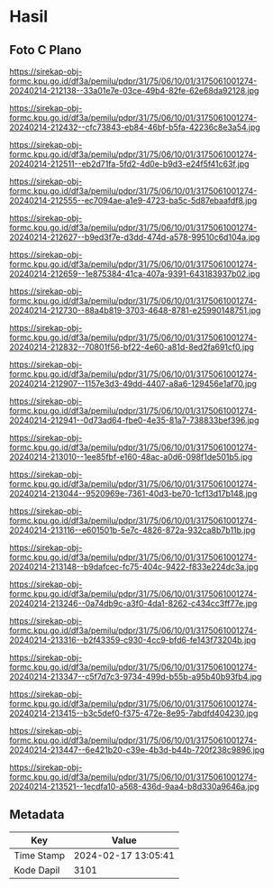 # Hasil

## Foto C Plano

https://sirekap-obj-formc.kpu.go.id/df3a/pemilu/pdpr/31/75/06/10/01/3175061001274-20240214-212138--33a01e7e-03ce-49b4-82fe-62e68da92128.jpg

https://sirekap-obj-formc.kpu.go.id/df3a/pemilu/pdpr/31/75/06/10/01/3175061001274-20240214-212432--cfc73843-eb84-46bf-b5fa-42236c8e3a54.jpg

https://sirekap-obj-formc.kpu.go.id/df3a/pemilu/pdpr/31/75/06/10/01/3175061001274-20240214-212511--eb2d71fa-5fd2-4d0e-b9d3-e24f5f41c63f.jpg

https://sirekap-obj-formc.kpu.go.id/df3a/pemilu/pdpr/31/75/06/10/01/3175061001274-20240214-212555--ec7094ae-a1e9-4723-ba5c-5d87ebaafdf8.jpg

https://sirekap-obj-formc.kpu.go.id/df3a/pemilu/pdpr/31/75/06/10/01/3175061001274-20240214-212627--b9ed3f7e-d3dd-474d-a578-99510c6d104a.jpg

https://sirekap-obj-formc.kpu.go.id/df3a/pemilu/pdpr/31/75/06/10/01/3175061001274-20240214-212659--1e875384-41ca-407a-9391-643183937b02.jpg

https://sirekap-obj-formc.kpu.go.id/df3a/pemilu/pdpr/31/75/06/10/01/3175061001274-20240214-212730--88a4b819-3703-4648-8781-e25990148751.jpg

https://sirekap-obj-formc.kpu.go.id/df3a/pemilu/pdpr/31/75/06/10/01/3175061001274-20240214-212832--70801f56-bf22-4e60-a81d-8ed2fa691cf0.jpg

https://sirekap-obj-formc.kpu.go.id/df3a/pemilu/pdpr/31/75/06/10/01/3175061001274-20240214-212907--1157e3d3-49dd-4407-a8a6-129456e1af70.jpg

https://sirekap-obj-formc.kpu.go.id/df3a/pemilu/pdpr/31/75/06/10/01/3175061001274-20240214-212941--0d73ad64-fbe0-4e35-81a7-738833bef396.jpg

https://sirekap-obj-formc.kpu.go.id/df3a/pemilu/pdpr/31/75/06/10/01/3175061001274-20240214-213010--1ee85fbf-e160-48ac-a0d6-098f1de501b5.jpg

https://sirekap-obj-formc.kpu.go.id/df3a/pemilu/pdpr/31/75/06/10/01/3175061001274-20240214-213044--9520969e-7361-40d3-be70-1cf13d17b148.jpg

https://sirekap-obj-formc.kpu.go.id/df3a/pemilu/pdpr/31/75/06/10/01/3175061001274-20240214-213116--e601501b-5e7c-4826-872a-932ca8b7b11b.jpg

https://sirekap-obj-formc.kpu.go.id/df3a/pemilu/pdpr/31/75/06/10/01/3175061001274-20240214-213148--b9dafcec-fc75-404c-9422-f833e224dc3a.jpg

https://sirekap-obj-formc.kpu.go.id/df3a/pemilu/pdpr/31/75/06/10/01/3175061001274-20240214-213246--0a74db9c-a3f0-4da1-8262-c434cc3ff77e.jpg

https://sirekap-obj-formc.kpu.go.id/df3a/pemilu/pdpr/31/75/06/10/01/3175061001274-20240214-213316--b2f43359-c930-4cc9-bfd6-fe143f73204b.jpg

https://sirekap-obj-formc.kpu.go.id/df3a/pemilu/pdpr/31/75/06/10/01/3175061001274-20240214-213347--c5f7d7c3-9734-499d-b55b-a95b40b93fb4.jpg

https://sirekap-obj-formc.kpu.go.id/df3a/pemilu/pdpr/31/75/06/10/01/3175061001274-20240214-213415--b3c5def0-f375-472e-8e95-7abdfd404230.jpg

https://sirekap-obj-formc.kpu.go.id/df3a/pemilu/pdpr/31/75/06/10/01/3175061001274-20240214-213447--6e421b20-c39e-4b3d-b44b-720f238c9896.jpg

https://sirekap-obj-formc.kpu.go.id/df3a/pemilu/pdpr/31/75/06/10/01/3175061001274-20240214-213521--1ecdfa10-a568-436d-9aa4-b8d330a9646a.jpg


## Metadata

| Key        | Value               |
| ---------- | ------------------- |
| Time Stamp | 2024-02-17 13:05:41 |
| Kode Dapil | 3101                |



